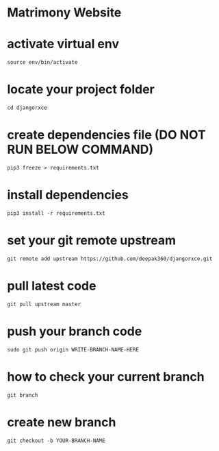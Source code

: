 # Matrimony Website

# activate virtual env
    source env/bin/activate

# locate your project folder
    cd djangorxce

# create dependencies file (DO NOT RUN BELOW COMMAND)
    pip3 freeze > requirements.txt

# install dependencies
    pip3 install -r requirements.txt

# set your git remote upstream
    git remote add upstream https://github.com/deepak360/djangorxce.git

# pull latest code
    git pull upstream master

# push your branch code
    sudo git push origin WRITE-BRANCH-NAME-HERE

# how to check your current branch
    git branch

# create new branch
    git checkout -b YOUR-BRANCH-NAME